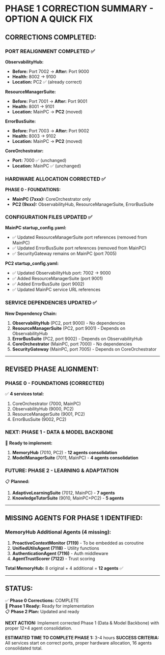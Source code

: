 # PHASE 1 CORRECTION SUMMARY - OPTION A QUICK FIX

## **CORRECTIONS COMPLETED:**

### **PORT REALIGNMENT COMPLETED ✅**

**ObservabilityHub:**
- **Before:** Port 7002 → **After:** Port 9000
- **Health:** 8002 → 9100
- **Location:** PC2 ✅ (already correct)

**ResourceManagerSuite:**
- **Before:** Port 7001 → **After:** Port 9001  
- **Health:** 8001 → 9101
- **Location:** MainPC → **PC2** (moved)

**ErrorBusSuite:**
- **Before:** Port 7003 → **After:** Port 9002
- **Health:** 8003 → 9102  
- **Location:** MainPC → **PC2** (moved)

**CoreOrchestrator:**
- **Port:** 7000 ✅ (unchanged)
- **Location:** MainPC ✅ (unchanged)

### **HARDWARE ALLOCATION CORRECTED ✅**

**PHASE 0 - FOUNDATIONS:**
- **MainPC (7xxx):** CoreOrchestrator only
- **PC2 (9xxx):** ObservabilityHub, ResourceManagerSuite, ErrorBusSuite

### **CONFIGURATION FILES UPDATED ✅**

**MainPC startup_config.yaml:**
- ✅ Updated ResourceManagerSuite port references (removed from MainPC)
- ✅ Updated ErrorBusSuite port references (removed from MainPC)  
- ✅ SecurityGateway remains on MainPC (port 7005)

**PC2 startup_config.yaml:**
- ✅ Updated ObservabilityHub port: 7002 → 9000
- ✅ Added ResourceManagerSuite (port 9001) 
- ✅ Added ErrorBusSuite (port 9002)
- ✅ Updated MainPC service URL references

### **SERVICE DEPENDENCIES UPDATED ✅**

**New Dependency Chain:**
1. **ObservabilityHub** (PC2, port 9000) - No dependencies
2. **ResourceManagerSuite** (PC2, port 9001) - Depends on ObservabilityHub
3. **ErrorBusSuite** (PC2, port 9002) - Depends on ObservabilityHub  
4. **CoreOrchestrator** (MainPC, port 7000) - No dependencies
5. **SecurityGateway** (MainPC, port 7005) - Depends on CoreOrchestrator

---

## **REVISED PHASE ALIGNMENT:**

### **PHASE 0 - FOUNDATIONS (CORRECTED)**
✅ **4 services total:**
1. CoreOrchestrator (7000, MainPC)
2. ObservabilityHub (9000, PC2) 
3. ResourceManagerSuite (9001, PC2)
4. ErrorBusSuite (9002, PC2)

### **NEXT: PHASE 1 - DATA & MODEL BACKBONE**
🔄 **Ready to implement:**
1. **MemoryHub** (7010, PC2) - **12 agents consolidation**
2. **ModelManagerSuite** (7011, MainPC) - **4 agents consolidation**

### **FUTURE: PHASE 2 - LEARNING & ADAPTATION**
📋 **Planned:**
1. **AdaptiveLearningSuite** (7012, MainPC) - **7 agents**
2. **KnowledgeTutorSuite** (9010, MainPC+PC2) - **5 agents**

---

## **MISSING AGENTS FOR PHASE 1 IDENTIFIED:**

### **MemoryHub Additional Agents (4 missing):**
1. **ProactiveContextMonitor (7119)** - To be embedded as coroutine
2. **UnifiedUtilsAgent (7118)** - Utility functions  
3. **AuthenticationAgent (7116)** - Auth middleware
4. **AgentTrustScorer (7122)** - Trust scoring

**Total MemoryHub:** 8 original + 4 additional = **12 agents** ✅

---

## **STATUS:**

✅ **Phase 0 Corrections:** COMPLETE  
🔄 **Phase 1 Ready:** Ready for implementation  
📋 **Phase 2 Plan:** Updated and ready  

**NEXT ACTION:** Implement corrected Phase 1 (Data & Model Backbone) with proper 12+4 agent consolidation.

**ESTIMATED TIME TO COMPLETE PHASE 1:** 3-4 hours
**SUCCESS CRITERIA:** All services start on correct ports, proper hardware allocation, 16 agents consolidated total. 